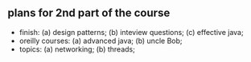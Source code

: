 ## plans for 2nd part of the course
* finish: (a) design patterns; (b) inteview questions; (c) effective java;
* oreilly courses: (a) advanced java; (b) uncle Bob;
* topics: (a) networking; (b) threads;